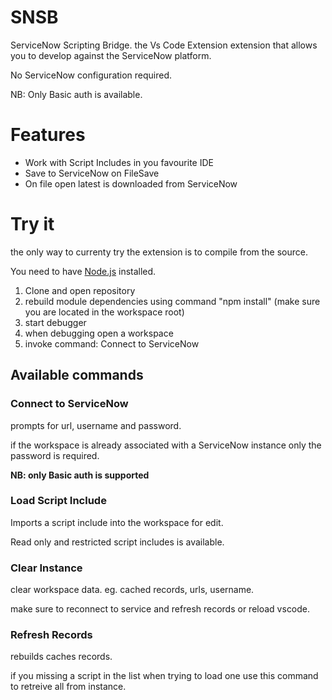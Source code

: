 # SNSB
ServiceNow Scripting Bridge.
the Vs Code Extension extension that allows you to develop against the ServiceNow platform.

No ServiceNow configuration required.

NB: Only Basic auth is available. 

# Features

* Work with Script Includes in you favourite IDE
* Save to ServiceNow on FileSave
* On file open latest is downloaded from ServiceNow


# Try it
the only way to currenty try the extension is to compile from the source.

You need to have [Node.js](https://nodejs.org/en/) installed.



1. Clone and open repository
2. rebuild module dependencies using command "npm install" (make sure you are located in the workspace root)
3. start debugger
4. when debugging open a workspace
5. invoke command: Connect to ServiceNow


## Available commands
### Connect to ServiceNow
prompts for url, username and password.

if the workspace is already associated with a ServiceNow instance only the password is required.

**NB: only Basic auth is supported**

### Load Script Include
Imports a script include into the workspace for edit.

Read only and restricted script includes is available.

### Clear Instance
clear workspace data. eg. cached records, urls, username.

make sure to reconnect to service and refresh records or reload vscode.

### Refresh Records
rebuilds caches records. 

if you missing a script in the list when trying to load one use this command to retreive all from instance.